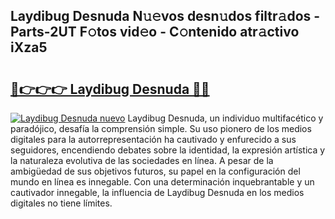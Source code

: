 ## Laydibug Desnuda N𝚞𝚎vos desn𝚞dos filtr𝚊dos - Parts-2UT F𝚘tos vid𝚎o - C𝚘ntenido atr𝚊ctivo iXza5

# <h2><a href="http://mb36myv.tromn.icu/?c=Laydibug+Desnuda">🔗👉👉👉 Laydibug Desnuda 🔗🔗</a></h2>

[![Laydibug Desnuda nuevo](https://i.imgur.com/pEAQMta.gif)](http://mb36myv.tromn.icu/?c=Laydibug+Desnuda)
Laydibug Desnuda, un individuo multifacético y paradójico, desafía la comprensión simple. Su uso pionero de los medios digitales para la autorrepresentación ha cautivado y enfurecido a sus seguidores, encendiendo debates sobre la identidad, la expresión artística y la naturaleza evolutiva de las sociedades en línea. A pesar de la ambigüedad de sus objetivos futuros, su papel en la configuración del mundo en línea es innegable. Con una determinación inquebrantable y un cautivador innegable, la influencia de Laydibug Desnuda en los medios digitales no tiene límites.
